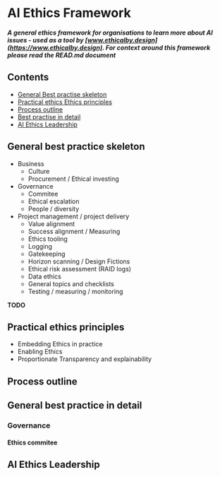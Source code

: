 # AI Ethics Framework

***A general ethics framework for organisations to learn more about AI issues - used as a tool by [www.ethicalby.design](https://www.ethicalby.design). For context around this framework please read the READ.md document***

## Contents
- [General Best practise skeleton](#general-best-practice-skeleton)
- [Practical ethics Ethics principles](#practical-ethics-ethics-principles)
- [Process outline](#process-outline)
- [Best practise in detail](#general-best-practice-in-detail)
- [AI Ethics Leadership](#ai-ethics-leadership)


## General best practice skeleton

- Business
  - Culture
  - Procurement / Ethical investing
- Governance
  - Commitee
  - Ethical escalation
  - People / diversity
- Project management / project delivery
  - Value alignment
  - Success alignment / Measuring 
  - Ethics tooling
  - Logging
  - Gatekeeping
  - Horizon scanning / Design Fictions
  - Ethical risk assessment (RAID logs)
  - Data ethics
  - General topics and checklists
  - Testing / measuring / monitoring
  
  
**TODO** 

## Practical ethics principles

- Embedding Ethics in practice
- Enabling Ethics
- Proportionate Transparency and explainability

## Process outline

## General best practice in detail

### Governance

#### Ethics commitee


## AI Ethics Leadership

